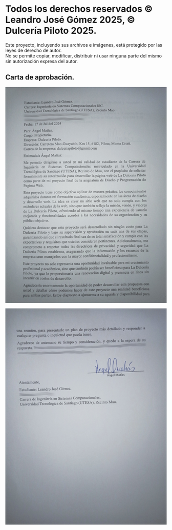 # Todos los derechos reservados © Leandro José Gómez 2025, © Dulcería Piloto 2025.

Este proyecto, incluyendo sus archivos e imágenes, está protegido por las leyes de derecho de autor.  
No se permite copiar, modificar, distribuir ni usar ninguna parte del mismo sin autorización expresa del autor.

## Carta de aprobación.

![Carta de aprobacion](https://github.com/LeandroJoseGomez/Web-Dulceria-Piloto/blob/main/imgCartaAprobacion_1.jpg)

![Carta de aprobacion](https://github.com/LeandroJoseGomez/Web-Dulceria-Piloto/blob/main/imgCartaAprobacion_2.jpg)
